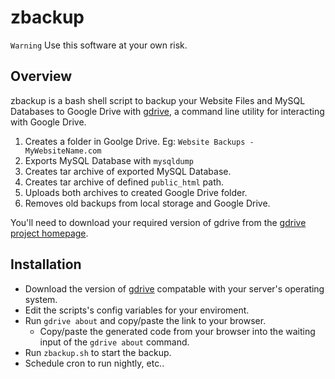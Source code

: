 zbackup
======

`Warning` Use this software at your own risk.

## Overview
zbackup is a bash shell script to backup your Website Files and MySQL Databases to Google Drive with [gdrive](https://github.com/prasmussen/gdrive/), a command line utility for interacting with Google Drive.

1) Creates a folder in Goolge Drive. Eg: `Website Backups - MyWebsiteName.com`
2) Exports MySQL Database with `mysqldump`
3) Creates tar archive of exported MySQL Database.
4) Creates tar archive of defined `public_html` path.
5) Uploads both archives to created Google Drive folder.
6) Removes old backups from local storage and Google Drive.

You'll need to download your required version of gdrive from the [gdrive project homepage](https://github.com/prasmussen/gdrive/).

## Installation
* Download the version of [gdrive](https://github.com/prasmussen/gdrive/) compatable with your server's operating system.
* Edit the scripts's config variables for your enviroment.
* Run `gdrive about` and copy/paste the link to your browser.
  * Copy/paste the generated code from your browser into the waiting input of the `gdrive about` command.
* Run `zbackup.sh` to start the backup.
* Schedule cron to run nightly, etc..
